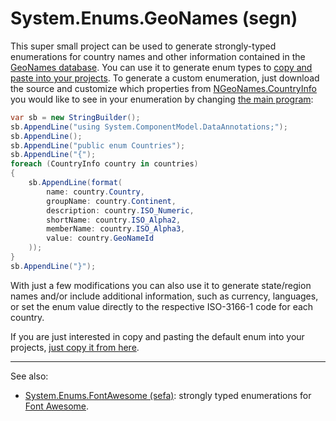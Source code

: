 <h1><b>S</b>ystem.<b>E</b>nums.<b>G</b>eo<b>N</b>ames (segn)</h1>

This super small project can be used to generate strongly-typed enumerations for country names and other information contained in the [GeoNames database](http://www.geonames.org/). You can use it to generate enum types to [copy and paste into your projects](https://github.com/cesarsouza/segn/blob/master/src/Countries.cs). To generate a custom enumeration, just download the source and customize which properties from [NGeoNames.CountryInfo](https://github.com/RobThree/NGeoNames/blob/master/NGeoNames/Entities/CountryInfo.cs) you would like to see in your enumeration by changing [the main program](https://github.com/cesarsouza/segn/blob/d131525cc921deb06d01af06bcc84e519fb96111/src/Program.cs#L27-L36):


```csharp
var sb = new StringBuilder();
sb.AppendLine("using System.ComponentModel.DataAnnotations;");
sb.AppendLine();
sb.AppendLine("public enum Countries");
sb.AppendLine("{");
foreach (CountryInfo country in countries)
{
    sb.AppendLine(format(
        name: country.Country,
        groupName: country.Continent,
        description: country.ISO_Numeric,
        shortName: country.ISO_Alpha2,
        memberName: country.ISO_Alpha3,
        value: country.GeoNameId
    ));
}
sb.AppendLine("}");
```

With just a few modifications you can also use it to generate state/region names and/or include additional information, such as currency, languages, or set the enum value directly to the respective ISO-3166-1 code for each country.

If you are just interested in copy and pasting the default enum into your projects, [just copy it from here](https://github.com/cesarsouza/segn/blob/master/src/Countries.cs).

-----

See also:
 - [System.Enums.FontAwesome (sefa)](https://github.com/cesarsouza/sefa): strongly typed enumerations for [Font Awesome](https://fontawesome.com/).
